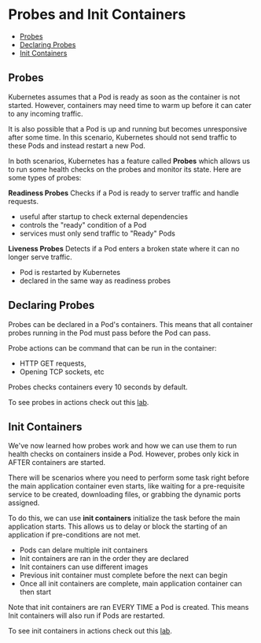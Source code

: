 
# Probes and Init Containers 


- [Probes](#probes)
- [Declaring Probes](#declaring-probes)
- [Init Containers](#init-containers)


## Probes

Kubernetes assumes that a Pod is ready as soon as the container is not started. However, containers may need time to warm up before it can cater to any incoming traffic.

It is also possible that a Pod is up and running but becomes unresponsive after some time. In this scenario, Kubernetes should not send traffic to these Pods and instead restart a new Pod.

In both scenarios, Kubernetes has a feature called **Probes** which allows us to run some health checks on the probes and monitor its state. Here are some types of probes:

**Readiness Probes** 
Checks if a Pod is ready to server traffic and handle requests.

- useful after startup to check external dependencies
- controls the "ready" condition of a Pod
- services must only send traffic to "Ready" Pods

**Liveness Probes**
Detects if a Pod enters a broken state where it can no longer serve traffic.

- Pod is restarted by Kubernetes
- declared in the same way as readiness probes

## Declaring Probes

Probes can be declared in a Pod's containers. This means that all container probes running in the Pod must pass before the Pod can pass.

Probe actions can be command that can be run in the container:

- HTTP GET requests,
- Opening TCP sockets, etc

Probes checks containers every 10 seconds by default.

To see probes in actions check out this [lab](../../lab46_Probes/README.md).


## Init Containers

We've now learned how probes work and how we can use them to run health checks on containers inside a Pod. However, probes only kick in AFTER containers are started.

There will be scenarios where you need to perform some task right before the main application container even starts, like waiting for a pre-requisite service to be created, downloading files, or grabbing the dynamic ports assigned.

To do this, we can use **init containers** initialize the task before the main application starts. This allows us to delay or block the starting of an application if pre-conditions are not met.

- Pods can delare multiple init containers
- Init containers are ran in the order they are declared
- Init containers can use different images
- Previous init container must complete before the next can begin
- Once all init containers are complete, main application container can then start

Note that init containers are ran EVERY TIME a Pod is created. This means Init containers will also run if Pods are restarted.

To see init containers in actions check out this [lab](../../lab47_Init_Containers/README.md).


